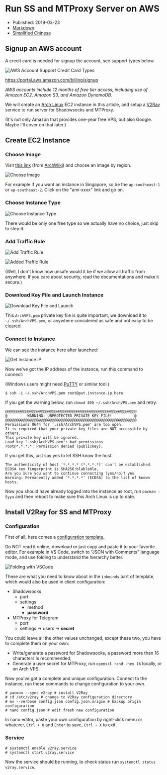 # Run SS and MTProxy Server on AWS

- Published: 2019-03-23
- [Markdown][raw]
- [Simplified Chinese][zhs]

[raw]: https://raw.githubusercontent.com/liolok/liolok.com/master/run-ss-and-mtproxy-server-on-aws/index.md
[zhs]: https://liolok.com/zhs/run-ss-and-mtproxy-server-on-aws

## Signup an AWS account

A credit card is needed for signup the account, see support types below.

![AWS Account Support Credit Card Types](./aws-credit-card-types.webp)

https://portal.aws.amazon.com/billing/signup

*AWS accounts include 12 months of free tier access,
including use of Amazon EC2, Amazon S3, and Amazon DynamoDB.*

We will create an [Arch Linux][0] EC2 instance in this article,
and setup a [V2Ray][1] service to run server for Shadowsocks and MTProxy.

[0]: https://www.archlinux.org/
[1]: https://www.v2ray.com/en/index.html "Project V · Project V"

(It's not only Amazon that provides one-year free VPS,
but also Google. Maybe I'll cover on that later.)

## Create EC2 Instance

### Choose Image

Visit [this link][2] (from [ArchWiki][3]) and choose an image by region.

![Choose Image](./choose-image.webp)

[2]: https://www.uplinklabs.net/projects/arch-linux-on-ec2/
[3]: https://wiki.archlinux.org/index.php/Arch_Linux_AMIs_for_Amazon_Web_Services "Arch Linux AMIs for Amazon Web Services - ArchWiki"

For example if you want an instance in Singapore, so be the `ap-southeast-1` or `ap-southeast-2`.
Click on the "ami-xxxx" link and go on.

### Choose Instance Type

![Choose Instance Type](./choose-instance-type.webp)

There would be only one free type so we actually have no choice, just skip to step 6.

### Add Traffic Rule

![Add Traffic Rule](./add-traffic-rule.webp)

![Added Traffic Rule](./added-traffic-rule.webp)

(Well, I don't know how unsafe would it be if we allow all traffic from anywhere.
If you care about security, read the documentations and make it secure.)

### Download Key File and Launch Instance

![Download Key File and Launch](./download-key-file-and-launch.webp)

This `ArchVPS.pem` private key file is quite important, we download it to `~/.ssh/ArchVPS.pem`,
or anywhere considered as safe and not easy to be cleared.

### Connect to Instance

We can see the instance here after launched:

![Get Instance IP](./get-instance-ip.webp "Get Instance IP")

Now we've got the IP address of the instance, run this command to connect:

(Windows users might need [PuTTY][4] or similar tool.)

```console
$ ssh -i ~/.ssh/ArchVPS.pem root@put.instance.ip.here
```

[4]: https://www.putty.org/ "Download PuTTY - a free SSH and telnet client for Windows"

If you get the warning below, run `chmod 400 ~/.ssh/ArchVPS.pem` and retry.

```console
@@@@@@@@@@@@@@@@@@@@@@@@@@@@@@@@@@@@@@@@@@@@@@@@@@@@@@@@@@@
@         WARNING: UNPROTECTED PRIVATE KEY FILE!          @
@@@@@@@@@@@@@@@@@@@@@@@@@@@@@@@@@@@@@@@@@@@@@@@@@@@@@@@@@@@
Permissions 0644 for '.ssh/ArchVPS.pem' are too open.
It is required that your private key files are NOT accessible by others.
This private key will be ignored.
Load key ".ssh/ArchVPS.pem": bad permissions
root@*.*.*.*: Permission denied (publickey).
```

If you get this, just say yes to let SSH know the host.

```console
The authenticity of host '*.*.*.* (*.*.*.*)' can't be established.
ECDSA key fingerprint is SHA256:blablabla.
Are you sure you want to continue connecting (yes/no)? yes
Warning: Permanently added '*.*.*.*' (ECDSA) to the list of known hosts.
```

Now you should have already logged into the instance as root, run `pacman -Syyu`
and then reboot to make sure this Arch Linux is up to date.

## Install V2Ray for SS and MTProxy

### Configuration

First of all, here comes a [configuration template](./v2ray-server-configuration.jsonc "V2ray server configuration file").

Do NOT read it online, download or just copy and paste it to your favorite editor.
For example in VS Code, switch to "JSON with Comments" language mode,
and use folding to understand the hierarchy better.

![Folding with VSCode](./folding-with-vscode.webp "Folding with VSCode")

These are what you need to know about in the `inbounds` part of template,
which would also be used in client configuration:

- Shadowsocks
    - port
    - settings
        - method
        - **password**
- MTProxy for Telegram
    - port
    - settings -> users -> **secret**

You could leave all the other values unchanged, except these two,
you have to complete them on your own:

- Write/generate a password for Shadowsocks, a password more than 16 characters is recommended;
- Generate a user secret for MTProxy, run `openssl rand -hex 16` locally, or on Arch VPS.

Now you've got a complete and unique configuration.
Connect to the instance, run these commands to change configuration to your own.

```console
# pacman --sync v2ray # install V2Ray
# cd /etc/v2ray # change to V2Ray configuration directory
# mv --verbose config.json config.json.origin # backup origin configuration
# nano config.json # edit fresh new configuration
```

In nano editor, paste your own configuration by right-click menu or whatever,
`Ctrl + O` and `Enter` to save, `Ctrl + X` to exit.

### Service

```console
# systemctl enable v2ray.service
# systemctl start v2ray.service
```

Now the service should be running, to check status run `systemctl status v2ray.service`.
